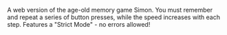 A web version of the age-old memory game Simon. You must remember and repeat a series of button presses, while the speed increases with each step. Features a "Strict Mode" - no errors allowed!